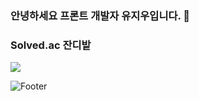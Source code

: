 ### 안녕하세요 프론트 개발자 유지우입니다. 👋

### Solved.ac 잔디밭
<img src="http://mazandi.herokuapp.com/api?handle=yuziwoo&theme=cold"/>


![Footer](https://capsule-render.vercel.app/api?type=waving&color=default(#A1CFE8)&height=200&section=footer)
